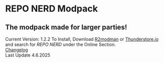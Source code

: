 # **REPO NERD Modpack**
## The modpack made for larger parties!

Current Version: 1.2.2
To Install, Download [R2modman](https://thunderstore.io/package/ebkr/r2modman/) or [Thunderstore.io](https://www.overwolf.com/app/thunderstore-thunderstore_mod_manager) and search for *REPO NERD* under the Online Section.  
[Changelog](https://thunderstore.io/c/repo/p/NerdsDev/REPO_NERD/changelog/)  
Last Update 4.6.2025
